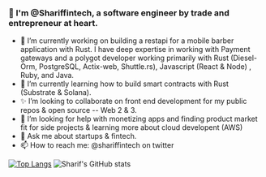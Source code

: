 ### 👋 I'm @Shariffintech, a software engineer by trade and entrepreneur at heart.
- 🔭 I’m currently working on building a restapi for a mobile barber application with Rust.
  I have deep expertise in working with Payment gateways and a polygot developer working primarily with Rust (Diesel- Orm, PostgreSQL, Actix-web, Shuttle.rs), Javascript (React & Node) , Ruby, and Java.
- 🌱 I’m currently learning how to build smart contracts with Rust (Substrate & Solana).
- ✨ I’m looking to collaborate on front end development for my public repos & open source -- Web 2 & 3.
- 🤔 I’m looking for help with monetizing apps and finding product market fit for side projects & learning more about cloud developent (AWS)
- 💬 Ask me about startups & fintech.
- 📫 How to reach me: @shariffintech on twitter

[![Top Langs](https://github-readme-stats.vercel.app/api/top-langs/?username=shariffintech&layout=compact)](https://github.com/shariffintech/github-readme-stats)
![Sharif's GitHub stats](https://github-readme-stats.vercel.app/api?username=shariffintech&show_icons=true&theme=gradient)

